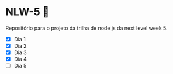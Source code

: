 # NLW-5 🚀
Repositório para o projeto da trilha de node js da next level week 5.

- [x] Dia 1
- [x] Dia 2
- [x] Dia 3
- [x] Dia 4
- [ ] Dia 5
